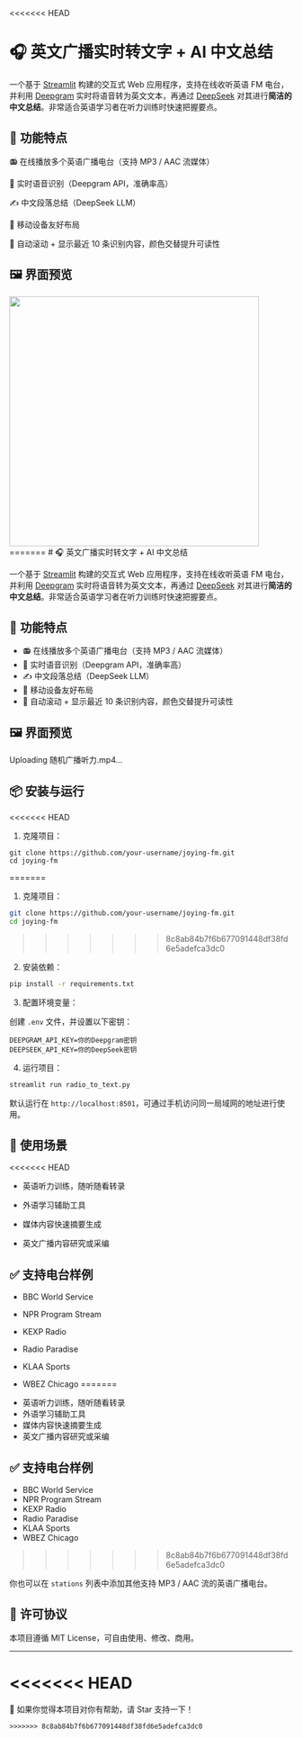 <<<<<<< HEAD


# 🎧 英文广播实时转文字 + AI 中文总结


一个基于 [Streamlit](https://streamlit.io/) 构建的交互式 Web 应用程序，支持在线收听英语 FM 电台，并利用 [Deepgram](https://deepgram.com/) 实时将语音转为英文文本，再通过 [DeepSeek](https://deepseek.com/) 对其进行**简洁的中文总结**。非常适合英语学习者在听力训练时快速把握要点。


## 🚀 功能特点



📻 在线播放多个英语广播电台（支持 MP3 / AAC 流媒体）

🧠 实时语音识别（Deepgram API，准确率高）

✍️ 中文段落总结（DeepSeek LLM）

📱 移动设备友好布局

📜 自动滚动 + 显示最近 10 条识别内容，颜色交替提升可读性


## 🖼️ 界面预览


<img src="file:///C:/Users/magua/AppData/Roaming/marktext/images/2025-05-12-09-33-47-image.png" title="" alt="" width="444">
=======
# 🎧 英文广播实时转文字 + AI 中文总结

一个基于 [Streamlit](https://streamlit.io/) 构建的交互式 Web 应用程序，支持在线收听英语 FM 电台，并利用 [Deepgram](https://deepgram.com/) 实时将语音转为英文文本，再通过 [DeepSeek](https://deepseek.com/) 对其进行**简洁的中文总结**。非常适合英语学习者在听力训练时快速把握要点。

## 🚀 功能特点

- 📻 在线播放多个英语广播电台（支持 MP3 / AAC 流媒体）
- 🧠 实时语音识别（Deepgram API，准确率高）
- ✍️ 中文段落总结（DeepSeek LLM）
- 📱 移动设备友好布局
- 📜 自动滚动 + 显示最近 10 条识别内容，颜色交替提升可读性

## 🖼️ 界面预览

Uploading 随机广播听力.mp4…

## 📦 安装与运行

<<<<<<< HEAD
1.  克隆项目：

```
git clone https://github.com/your-username/joying-fm.git
cd joying-fm
```
=======
1. 克隆项目：

```bash
git clone https://github.com/your-username/joying-fm.git
cd joying-fm
````
>>>>>>> 8c8ab84b7f6b677091448df38fd6e5adefca3dc0

2. 安装依赖：

```bash
pip install -r requirements.txt
```

3. 配置环境变量：

创建 `.env` 文件，并设置以下密钥：

```env
DEEPGRAM_API_KEY=你的Deepgram密钥
DEEPSEEK_API_KEY=你的DeepSeek密钥
```

4. 运行项目：

```bash
streamlit run radio_to_text.py
```

默认运行在 `http://localhost:8501`，可通过手机访问同一局域网的地址进行使用。

## 🎯 使用场景

<<<<<<< HEAD
- 英语听力训练，随听随看转录

- 外语学习辅助工具

- 媒体内容快速摘要生成

- 英文广播内容研究或采编

## ✅ 支持电台样例

- BBC World Service

- NPR Program Stream

- KEXP Radio

- Radio Paradise

- KLAA Sports

- WBEZ Chicago
=======
* 英语听力训练，随听随看转录
* 外语学习辅助工具
* 媒体内容快速摘要生成
* 英文广播内容研究或采编

## ✅ 支持电台样例

* BBC World Service
* NPR Program Stream
* KEXP Radio
* Radio Paradise
* KLAA Sports
* WBEZ Chicago
>>>>>>> 8c8ab84b7f6b677091448df38fd6e5adefca3dc0

你也可以在 `stations` 列表中添加其他支持 MP3 / AAC 流的英语广播电台。

## 📄 许可协议

本项目遵循 MIT License，可自由使用、修改、商用。

---

<<<<<<< HEAD
=======
🌟 如果你觉得本项目对你有帮助，请 Star 支持一下！

```
>>>>>>> 8c8ab84b7f6b677091448df38fd6e5adefca3dc0

